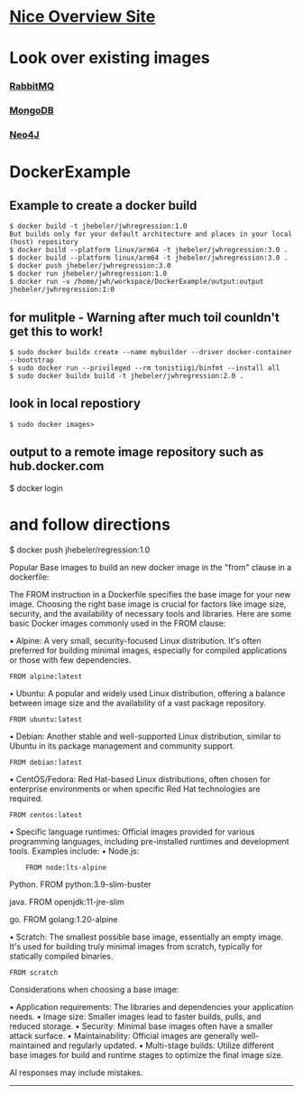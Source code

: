 # [Nice Overview Site](https://dockerlabs.collabnix.com/docker/cheatsheet/)

# Look over existing images
### [RabbitMQ](https://hub.docker.com/_/rabbitmq)
### [MongoDB](https://hub.docker.com/r/mongodb/mongodb-community-server)
### [Neo4J](https://hub.docker.com/_/neo4j)

# DockerExample

## Example to create a docker build 

    $ docker build -t jhebeler/jwhregression:1.0 
    But builds only for your default architecture and places in your local (host) repository 
    $ docker build --platform linux/arm64 -t jhebeler/jwhregression:3.0 . 
    $ docker build --platform linux/arm64 -t jhebeler/jwhregression:3.0 . 
    $ docker push jhebeler/jwhregression:3.0 
    $ docker run jhebeler/jwhregression:1.0 
    $ docker run -v /home/jwh/workspace/DockerExample/output:output jhebeler/jwhregression:1:0

## for mulitple -  Warning after much toil counldn't get this to work!
    $ sudo docker buildx create --name mybuilder --driver docker-container --bootstrap
    $ sudo docker run --privileged --rm tonistiigi/binfmt --install all
    $ sudo docker buildx build -t jhebeler/jwhregression:2.0 .

## look in local repostiory
    $ sudo docker images>

## output to a remote image repository such as hub.docker.com 
$ docker login 
# and follow directions 
$ docker push jhebeler/regression:1.0



Popular Base images to build an new docker image in the "from" clause in a dockerfile:

The FROM instruction in a Dockerfile specifies the base image for your new image. Choosing the right base image is crucial for factors like image size, security, and the availability of necessary tools and libraries. 
Here are some basic Docker images commonly used in the FROM clause: 

• Alpine: A very small, security-focused Linux distribution. It's often preferred for building minimal images, especially for compiled applications or those with few dependencies. 

    FROM alpine:latest

• Ubuntu: A popular and widely used Linux distribution, offering a balance between image size and the availability of a vast package repository. 

    FROM ubuntu:latest

• Debian: Another stable and well-supported Linux distribution, similar to Ubuntu in its package management and community support. 

    FROM debian:latest

• CentOS/Fedora: Red Hat-based Linux distributions, often chosen for enterprise environments or when specific Red Hat technologies are required. 

    FROM centos:latest

• Specific language runtimes: Official images provided for various programming languages, including pre-installed runtimes and development tools. Examples include: 
	• Node.js: 

        FROM node:lts-alpine

Python. 
        FROM python:3.9-slim-buster

java. 
        FROM openjdk:11-jre-slim

go. 
        FROM golang:1.20-alpine

• Scratch: The smallest possible base image, essentially an empty image. It's used for building truly minimal images from scratch, typically for statically compiled binaries. 

    FROM scratch

Considerations when choosing a base image: 

• Application requirements: The libraries and dependencies your application needs. 
• Image size: Smaller images lead to faster builds, pulls, and reduced storage. 
• Security: Minimal base images often have a smaller attack surface. 
• Maintainability: Official images are generally well-maintained and regularly updated. 
• Multi-stage builds: Utilize different base images for build and runtime stages to optimize the final image size. 

AI responses may include mistakes.



---
